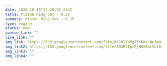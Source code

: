 ```yaml
---
date: 2020-10-15T17:29:02.244Z
title: Piston Ring Set - 0.25
summary: Piston Ring Set - 0.25
type: engine
status: new
source_link: ""
live_link: ""
img_link: https://lh3.googleusercontent.com/fife/ABSRlIpMgTTKKWz-Np3mUivcUYOaELWZaiBOpklGoqFMnwJBAFKjHzs1kpN1q5b_EkoBeoXvvCmxxUYa_uFmRmpdfZ5jna9kt60TI1_Vy55EsEdtd4nHCW36QRFfKUzKnsi19Z42uTuvZyKgmhJyAgVq647Q4wmjlIHhjvr-6j_BmSXp16u9BF1zgqiFd1eG3SEskKIzzvJlQE2XNxn8wKE602aOunwGqdv0jKSQEXjSxf4U6va13wwRapBFdZysdEsDwRCCnYkbvrEMKrA_fSKEktkBuvW9lePVYob-tqnAA8wXYFZ_pzeGZDc8kqjRzY_QuNWZ3J_EhU2vaNKYfF8BoLHuBmznr_eUBvNj9e53LuieMw5OSlQ_oa0dtuzrZBSjgZBK2OX1g3gqEQiVp0GM-3zR27uHexXlSf1zv6zBSwgUlklIfQ1lpcxmDf2O9NY5noY-qcoMMfNEzslEHEGra2UeJ6-K4IU0sEUGDl1D2i1vWIAqkexxhKYldCfxG-WSqYFv_eJ3NSDrmO2jD4Mcx6qU34r1AmpnLuX7NJcuM8mwiZTCz-01i0NxwAWP3giQ_by-OeZc5S0Nlp1yNTNXwYq4hNnoPym5yWzOqBau9hrxTK3Yt0XKHZ-EgjXcx8bQxVv91O4M3JzEWPb38Rbi24PIQMXY-x-5-LHZDHvEA5dgvhsGVfnyVjAfZbJSJ-R-ezYcRokXx33yXMvTOwEPELXyRSmj_cNgEA=w795-h666-ft
img_link2: https://lh3.googleusercontent.com/fife/ABSRlIpzEjN0X8hcVbtS96NFx8mpbokSCIcN9VvBwyNLsipeQahgWofGDK6IThbRIly38Azpm4BryvPuhFLm28SKluNNpLj9Cgqc0ckyLGN07yFxh2oiNMsXoRokt3lnI8L2Zl3aSo7RHTvZdNtrgagDT7xP_nNsFmN38kHtr4ilhFv3pKHaNeUc8yl-7yJtW8Q0Ty5g1SdYZBXuryVoo5kOJeyVo3d1r3zI5U18lsQBuOJNGOQE4OXeMplqe3V0AYiNRWU9OuOVoe4HF3ipiZGdcEyG18iQTOSCYL6t2sz43vHVBW_OhoHD6kuFxn-_nEtu72b_AyItYxuT5Zl7ocV8-UEelLBrwK6FUGHOfwYf4PuenJ15Bhf2Lq0hFSTO_YpXBvi0dgtQuwOy0swMuFg9otAp41bZsQitjXcO6trpnPGnbwNylV-GCoef7s4YdFDhg0BBfCw6qDgCIiZ7df7YL_1wxYk-s-sEr1muMN8e2rZyvpu_FasnJHuAYd0LnWROYJ3MwyGmlsNjDw0WhRHuCXPC-PUhHMSnXQy99kH7AQhzXRC8KzU7YskPqBCp63kJ0Q0ez2iFwgXytq4-2XOLjCgPwZPGgBkYKcoviPs9qBIRCp95k5J9i59o8JrQss5Ux2yx4ZzxekVzIupvOwgZquDk0hEGXFq2XjQrxE1XjPM-Hc3a4DYREOrG7g815lcUuknLM3l3le2PDp4zBpZaNKkAUznkECYJIA=w795-h666-ft
img_link3: ""
img_link4: ""
---
```


